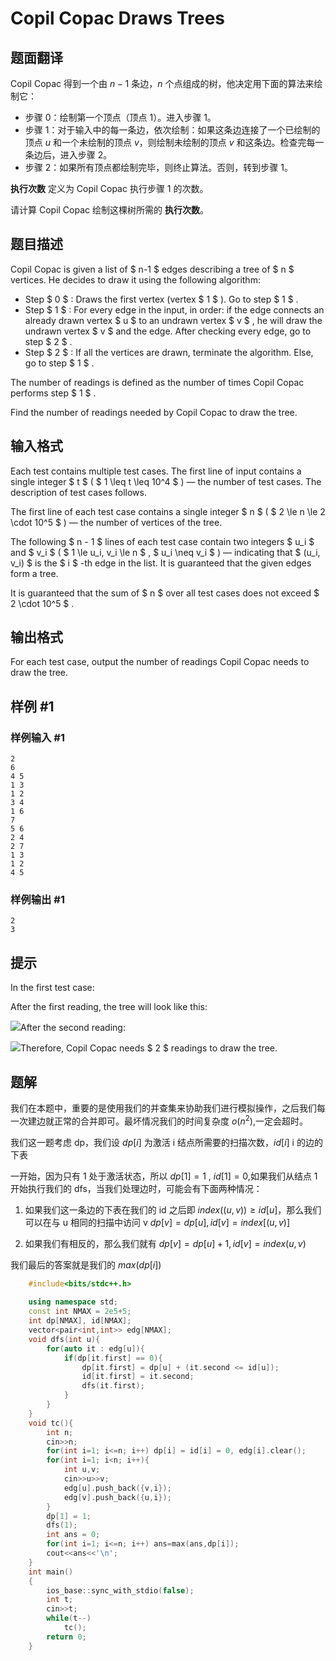 # Copil Copac Draws Trees

## 题面翻译

Copil Copac 得到一个由 $n-1$ 条边，$n$ 个点组成的树，他决定用下面的算法来绘制它：

- 步骤 $0$：绘制第一个顶点（顶点 $1$）。进入步骤 $1$。
- 步骤 $1$：对于输入中的每一条边，依次绘制：如果这条边连接了一个已绘制的顶点 $u$ 和一个未绘制的顶点 $v$，则绘制未绘制的顶点 $v$ 和这条边。检查完每一条边后，进入步骤 $2$。
- 步骤 $2$：如果所有顶点都绘制完毕，则终止算法。否则，转到步骤 $1$。

**执行次数** 定义为 Copil Copac 执行步骤 $1$ 的次数。

请计算 Copil Copac 绘制这棵树所需的 **执行次数**。

## 题目描述

Copil Copac is given a list of $ n-1 $ edges describing a tree of $ n $ vertices. He decides to draw it using the following algorithm:

- Step $ 0 $ : Draws the first vertex (vertex $ 1 $ ). Go to step $ 1 $ .
- Step $ 1 $ : For every edge in the input, in order: if the edge connects an already drawn vertex $ u $ to an undrawn vertex $ v $ , he will draw the undrawn vertex $ v $ and the edge. After checking every edge, go to step $ 2 $ .
- Step $ 2 $ : If all the vertices are drawn, terminate the algorithm. Else, go to step $ 1 $ .

The number of readings is defined as the number of times Copil Copac performs step $ 1 $ .

Find the number of readings needed by Copil Copac to draw the tree.

## 输入格式

Each test contains multiple test cases. The first line of input contains a single integer $ t $ ( $ 1 \leq t \leq 10^4 $ ) — the number of test cases. The description of test cases follows.

The first line of each test case contains a single integer $ n $ ( $ 2 \le n \le 2 \cdot 10^5 $ ) — the number of vertices of the tree.

The following $ n - 1 $ lines of each test case contain two integers $ u_i $ and $ v_i $ ( $ 1 \le u_i, v_i \le n $ , $ u_i \neq v_i $ ) — indicating that $ (u_i, v_i) $ is the $ i $ -th edge in the list. It is guaranteed that the given edges form a tree.

It is guaranteed that the sum of $ n $ over all test cases does not exceed $ 2 \cdot 10^5 $ .

## 输出格式

For each test case, output the number of readings Copil Copac needs to draw the tree.

## 样例 #1

### 样例输入 #1

```
2
6
4 5
1 3
1 2
3 4
1 6
7
5 6
2 4
2 7
1 3
1 2
4 5
```

### 样例输出 #1

```
2
3
```

## 提示

In the first test case:

After the first reading, the tree will look like this:

 ![](https://cdn.luogu.com.cn/upload/vjudge_pic/CF1830A/96592d8d6a7376d06a499045a206685f9a68df31.png)After the second reading:

 ![](https://cdn.luogu.com.cn/upload/vjudge_pic/CF1830A/7b7bd2d2b1a9ad0d44021bb292052bd1a2395dfd.png)Therefore, Copil Copac needs $ 2 $ readings to draw the tree.

## 题解
我们在本题中，重要的是使用我们的并查集来协助我们进行模拟操作，之后我们每一次建边就正常的合并即可。最坏情况我们的时间复杂度 $o(n^2)$,一定会超时。

我们这一题考虑 dp，我们设 $dp[i]$ 为激活 i 结点所需要的扫描次数，$id[i]$  i 的边的下表

一开始，因为只有 1 处于激活状态，所以 $dp[1]=1$ , $id[1]=0$,如果我们从结点 1 开始执行我们的 dfs，当我们处理边时，可能会有下面两种情况：
1. 如果我们这一条边的下表在我们的 id 之后即 $index((u,v))\geq id[u]$，那么我们可以在与 u 相同的扫描中访问 v
$dp[v]=dp[u],id[v]=index[(u,v)]$

2. 如果我们有相反的，那么我们就有 $dp[v]=dp[u]+1,id[v]=index(u,v)$

我们最后的答案就是我们的 $max(dp[i])$


```cpp
    #include<bits/stdc++.h>
    
    using namespace std;
    const int NMAX = 2e5+5;
    int dp[NMAX], id[NMAX];
    vector<pair<int,int>> edg[NMAX];
    void dfs(int u){
        for(auto it : edg[u]){
            if(dp[it.first] == 0){
                dp[it.first] = dp[u] + (it.second <= id[u]);
                id[it.first] = it.second;
                dfs(it.first);
            }
        }
    }
    void tc(){
        int n;
        cin>>n;
        for(int i=1; i<=n; i++) dp[i] = id[i] = 0, edg[i].clear();
        for(int i=1; i<n; i++){
            int u,v;
            cin>>u>>v;
            edg[u].push_back({v,i});
            edg[v].push_back({u,i});
        }
        dp[1] = 1;
        dfs(1);
        int ans = 0;
        for(int i=1; i<=n; i++) ans=max(ans,dp[i]);
        cout<<ans<<'\n';
    }
    int main()
    {
        ios_base::sync_with_stdio(false);
        int t;
        cin>>t;
        while(t--)
            tc();
        return 0;
    }
```